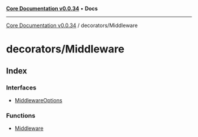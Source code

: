[**Core Documentation v0.0.34**](../../README.md) • **Docs**

***

[Core Documentation v0.0.34](../../modules.md) / decorators/Middleware

# decorators/Middleware

## Index

### Interfaces

- [MiddlewareOptions](interfaces/MiddlewareOptions.md)

### Functions

- [Middleware](functions/Middleware.md)
